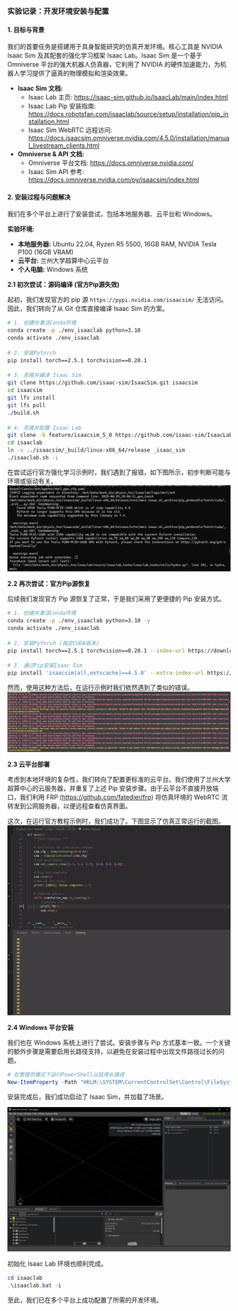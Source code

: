 ### **实验记录：开发环境安装与配置**

#### **1. 目标与背景**

我们的首要任务是搭建用于具身智能研究的仿真开发环境。核心工具是 NVIDIA Isaac Sim 及其配套的强化学习框架 Isaac Lab。Isaac Sim 是一个基于 Omniverse 平台的强大机器人仿真器，它利用了 NVIDIA 的硬件加速能力，为机器人学习提供了逼真的物理模拟和渲染效果。

- **Isaac Sim 文档:**
    - Isaac Lab 主页: https://isaac-sim.github.io/IsaacLab/main/index.html
    - Isaac Lab Pip 安装指南: https://docs.robotsfan.com/isaaclab/source/setup/installation/pip_installation.html
    - Isaac Sim WebRTC 远程访问: https://docs.isaacsim.omniverse.nvidia.com/4.5.0/installation/manual_livestream_clients.html
- **Omniverse & API 文档:**
    - Omniverse 平台文档: https://docs.omniverse.nvidia.com/
    - Isaac Sim API 参考: https://docs.omniverse.nvidia.com/py/isaacsim/index.html

#### **2. 安装过程与问题解决**

我们在多个平台上进行了安装尝试，包括本地服务器、云平台和 Windows。

**实验环境:**
- **本地服务器:** Ubuntu 22.04, Ryzen R5 5500, 16GB RAM, NVIDIA Tesla P100 (16GB VRAM)
- **云平台:** 兰州大学超算中心云平台
- **个人电脑:** Windows 系统

**2.1 初次尝试：源码编译 (官方Pip源失效)**

起初，我们发现官方的 pip 源 `https://pypi.nvidia.com/isaacsim/` 无法访问。因此，我们转向了从 Git 仓库直接编译 Isaac Sim 的方案。

```bash
# 1. 创建并激活Conda环境
conda create -p ./env_isaaclab python=3.10
conda activate ./env_isaaclab

# 2. 安装Pytorch
pip install torch==2.5.1 torchvision==0.20.1

# 3. 克隆并编译 Isaac Sim
git clone https://github.com/isaac-sim/IsaacSim.git isaacsim
cd isaacsim
git lfs install
git lfs pull
./build.sh

# 4. 克隆并配置 Isaac Lab
git clone -b feature/isaacsim_5_0 https://github.com/isaac-sim/IsaacLab.git isaaclab
cd isaaclab
ln -s ../isaacsim/_build/linux-x86_64/release _isaac_sim
./isaaclab.sh -i
```
在尝试运行官方强化学习示例时，我们遇到了报错，如下图所示，初步判断可能与环境或驱动有关。
![alt text](./images/Installation/sim_fail_0.png)

**2.2 再次尝试：官方Pip源恢复**

后续我们发现官方 Pip 源恢复了正常，于是我们采用了更便捷的 Pip 安装方式。

```bash
# 1. 创建并激活Conda环境
conda create -p ./env_isaaclab python=3.10 -y
conda activate ./env_isaaclab

# 2. 安装Pytorch (指定CUDA版本)
pip install torch==2.5.1 torchvision==0.20.1 --index-url https://download.pytorch.org/whl/cu118

# 3. 通过Pip安装Isaac Sim
pip install 'isaacsim[all,extscache]==4.5.0' --extra-index-url https://pypi.nvidia.com
```
然而，使用这种方法后，在运行示例时我们依然遇到了类似的错误。
![alt text](./images/Installation/sim_fail.png)

**2.3 云平台部署**

考虑到本地环境的复杂性，我们转向了配置更标准的云平台。我们使用了兰州大学超算中心的云服务器，并重复了上述 Pip 安装步骤。由于云平台不直接开放端口，我们利用 FRP (https://github.com/fatedier/frp) 将仿真环境的 WebRTC 流转发到公网服务器，以便远程查看仿真界面。

这次，在运行官方教程示例时，我们成功了。下图显示了仿真正常运行的截图。
![alt text](./images/Installation/turtor_0.png)

**2.4 Windows 平台安装**

我们也在 Windows 系统上进行了尝试。安装步骤与 Pip 方式基本一致。一个关键的额外步骤是需要启用长路径支持，以避免在安装过程中出现文件路径过长的问题。

```powershell
# 在管理员模式下运行PowerShell以启用长路径
New-ItemProperty -Path "HKLM:\SYSTEM\CurrentControlSet\Control\FileSystem" -Name "LongPathsEnabled" -Value 1 -PropertyType DWORD -Force
```
安装完成后，我们成功启动了 Isaac Sim，并加载了场景。

![alt text](./images/Installation/windows_sim.png)

初始化 Isaac Lab 环境也顺利完成。
```powershell
cd isaaclab
.\isaaclab.bat -i
```
至此，我们已在多个平台上成功配置了所需的开发环境。